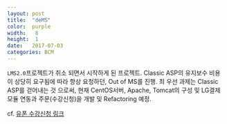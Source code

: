 ```yaml
---
layout: post
title:  "deMS"
color:  purple
width:   8
height:  1
date:   2017-07-03
categories: BCM
---
```

`LMS2.0`프로젝트가 취소 되면서 시작하게 된 프로젝트. Classic ASP의 유지보수 비용이 상당히 요구됨에 따라 항상 요청하던, Out of MS를 진행.
최 우선 과제는 Classic ASP를 걷어내는 것 으로써, 현재 CentOS서버, Apache, Tomcat의 구성 및 LG결제모듈 연동과 주문(수강신청)을 개발 및 Refactoring 예정.

cf. [유폰 수강신청 링크][uphone-order]

[uphone-order]: http://uphone.co.kr/UphoneWeb/order
